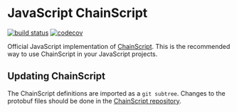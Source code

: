 # JavaScript ChainScript

[![build status](https://travis-ci.org/stratumn/js-chainscript.svg?branch=master)](https://travis-ci.org/stratumn/js-chainscript)
[![codecov](https://codecov.io/gh/stratumn/js-chainscript/branch/master/graph/badge.svg)](https://codecov.io/gh/stratumn/js-chainscript)

Official JavaScript implementation of [ChainScript](https://github.com/stratumn/chainscript).
This is the recommended way to use ChainScript in your JavaScript projects.

## Updating ChainScript

The ChainScript definitions are imported as a `git subtree`.
Changes to the protobuf files should be done in the
[ChainScript repository](https://github.com/stratumn/chainscript).
